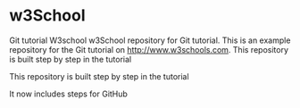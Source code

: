 # w3School
Git tutorial W3school
w3School repository for Git tutorial. This is an example repository for the Git tutorial on http://www.w3schools.com. This repository is built step by step in the tutorial

This repository is built step by step in the tutorial

It now includes steps for GitHub
